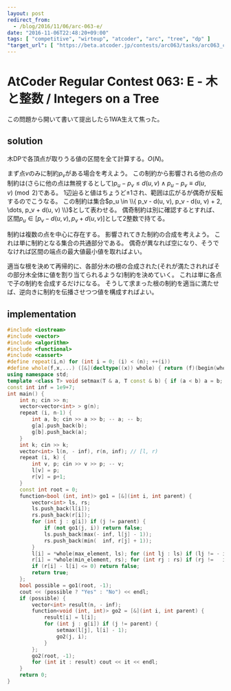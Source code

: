 ```yaml
---
layout: post
redirect_from:
  - /blog/2016/11/06/arc-063-e/
date: "2016-11-06T22:48:20+09:00"
tags: [ "competitive", "wirteup", "atcoder", "arc", "tree", "dp" ]
"target_url": [ "https://beta.atcoder.jp/contests/arc063/tasks/arc063_c" ]
---
```


# AtCoder Regular Contest 063: E - 木と整数 / Integers on a Tree

この問題から開いて書いて提出したら$1$WA生えて焦った。

## solution

木DPで各頂点が取りうる値の区間を全て計算する。$O(N)$。

まず点$v$のみに制約$p_v$がある場合を考えよう。
この制約から影響される他の点の制約は(さらに他の点は無視するとして)$p_u - p_v \le d(u, v) \land p_u - p_v \equiv d(u, v) \pmod 2$である。
$1$辺辿ると値はちょうど$\pm 1$され、範囲は広がるが偶奇が反転するのでこうなる。
この制約は集合$p_u \in \\{ p_v - d(u, v), p_v - d(u, v) + 2, \dots, p_v + d(u, v) \\}$として表わせる。
偶奇制約は別に確認するとすれば、区間$p_u \in [p_v - d(u, v), p_v + d(u, v)]$として$2$整数で持てる。

制約は複数の点を中心に存在する。
影響されてきた制約の合成を考えよう。
これは単に制約となる集合の共通部分である。
偶奇が異なれば空になり、そうでなければ区間の端点の最大値最小値を取ればよい。

適当な根を決めて再帰的に、各部分木の根の合成された(それが満たされればその部分木全体に値を割り当てられるような)制約を決めていく。
これは単に各点で子の制約を合成するだけになる。
そうして求まった根の制約を適当に満たせば、逆向きに制約を伝播させつつ値を構成すればよい。

## implementation

``` c++
#include <iostream>
#include <vector>
#include <algorithm>
#include <functional>
#include <cassert>
#define repeat(i,n) for (int i = 0; (i) < (n); ++(i))
#define whole(f,x,...) ([&](decltype((x)) whole) { return (f)(begin(whole), end(whole), ## __VA_ARGS__); })(x)
using namespace std;
template <class T> void setmax(T & a, T const & b) { if (a < b) a = b; }
const int inf = 1e9+7;
int main() {
    int n; cin >> n;
    vector<vector<int> > g(n);
    repeat (i, n-1) {
        int a, b; cin >> a >> b; -- a; -- b;
        g[a].push_back(b);
        g[b].push_back(a);
    }
    int k; cin >> k;
    vector<int> l(n, - inf), r(n, inf); // [l, r)
    repeat (i, k) {
        int v, p; cin >> v >> p; -- v;
        l[v] = p;
        r[v] = p+1;
    }
    const int root = 0;
    function<bool (int, int)> go1 = [&](int i, int parent) {
        vector<int> ls, rs;
        ls.push_back(l[i]);
        rs.push_back(r[i]);
        for (int j : g[i]) if (j != parent) {
            if (not go1(j, i)) return false;
            ls.push_back(max(- inf, l[j] - 1));
            rs.push_back(min(  inf, r[j] + 1));
        }
        l[i] = *whole(max_element, ls); for (int lj : ls) if (lj != - inf and lj % 2 != l[i] % 2) return false;
        r[i] = *whole(min_element, rs); for (int rj : rs) if (rj !=   inf and rj % 2 != r[i] % 2) return false;
        if (r[i] - l[i] <= 0) return false;
        return true;
    };
    bool possible = go1(root, -1);
    cout << (possible ? "Yes" : "No") << endl;
    if (possible) {
        vector<int> result(n, - inf);
        function<void (int, int)> go2 = [&](int i, int parent) {
            result[i] = l[i];
            for (int j : g[i]) if (j != parent) {
                setmax(l[j], l[i] - 1);
                go2(j, i);
            }
        };
        go2(root, -1);
        for (int it : result) cout << it << endl;
    }
    return 0;
}
```
